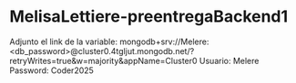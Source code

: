 # MelisaLettiere-preentregaBackend1

Adjunto el link de la variable: mongodb+srv://Melere:<db_password>@cluster0.4tgljut.mongodb.net/?retryWrites=true&w=majority&appName=Cluster0 
Usuario: Melere 
Password: Coder2025
